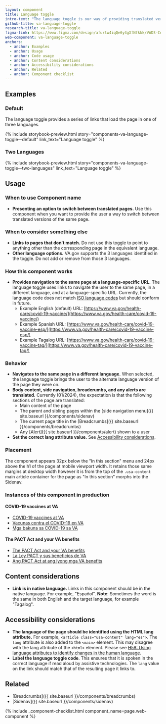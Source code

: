 ```yaml
---
layout: component
title: Language toggle
intro-text: "The language toggle is our way of providing translated versions of select pages on va.gov."
github-title: va-language-toggle
research-title: va-language-toggle
figma-link: https://www.figma.com/design/afurtw4iqQe6y4gXfNfkkk/VADS-Component-Library?node-id=10077-912&t=hljp6A4V60A0rDms-1
web-component: va-language-toggle
anchors:
  - anchor: Examples
  - anchor: Usage
  - anchor: Code usage
  - anchor: Content considerations
  - anchor: Accessibility considerations
  - anchor: Related
  - anchor: Component checklist  
---
```


## Examples

### Default

The language toggle provides a series of links that load the page in one of three languages.

{% include storybook-preview.html story="components-va-language-toggle--default" link_text="Language toggle" %}

### Two Languages

{% include storybook-preview.html story="components-va-language-toggle--two-languages" link_text="Language toggle" %}

## Usage

### When to use Component name

* **Presenting an option to switch between translated pages.** Use this component when you want to provide the user a way to switch between translated versions of the same page.

### When to consider something else

* **Links to pages that don't match.** Do not use this toggle to point to anything other than the corresponding page in the equivalent language.
* **Other language options.** VA.gov supports the 3 languages identified in the toggle. Do not add or remove from those 3 languages.

### How this component works

* **Provides navigation to the same page at a language-specific URL.** The language toggle uses links to navigate the user to the same page, in a different language, and at a language-specific URL. Currently, the language code does not match [ISO language codes](https://www.loc.gov/standards/iso639-2/php/code_list.php) but should conform in future.
  * Example English (default) URL: [https://www.va.gov/health-care/covid-19-vaccine/](https://www.va.gov/health-care/covid-19-vaccine/)
  * Example Spanish URL: [https://www.va.gov/health-care/covid-19-vaccine-esp/](https://www.va.gov/health-care/covid-19-vaccine-esp/)
  * Example Tagalog URL: [https://www.va.gov/health-care/covid-19-vaccine-tag/](https://www.va.gov/health-care/covid-19-vaccine-tag/)

### Behavior

* **Navigates to the same page in a different language.** When selected, the language toggle brings the user to the alternate language version of the page they were on.
* **Body content, side navigation, breadcrumbs, and any alerts are translated.** Currently (01/2024), the expectation is that the following sections of the page are translated:
  * Main content of the page
  * The parent and sibling pages within the [side navigation menu]({{ site.baseurl }}/components/sidenav)
  * The current page title in the [Breadcrumbs]({{ site.baseurl }}/components/breadcrumbs)
  * Any [Alert]({{ site.baseurl }}/components/alert) shown to a user
* **Set the correct lang attribute value.** See [Accessibility considerations](#accessibility-considerations).

### Placement

The component appears 32px below the "In this section" menu and 24px above the h1 of the page at mobile viewport width. It retains those same margins at desktop width however it is from the top of the `.usa-content` main article container for the page as "In this section" morphs into the Sidenav.

### Instances of this component in production

#### COVID-19 vaccines at VA

* [COVID-19 vaccines at VA](https://www.va.gov/health-care/covid-19-vaccine/)
* [Vacunas contra el COVID-19 en VA](https://www.va.gov/health-care/covid-19-vaccine-esp/)
* [Mga bakuna sa COVID-19 sa VA](https://www.va.gov/health-care/covid-19-vaccine-tag/)

#### The PACT Act and your VA benefits

* [The PACT Act and your VA benefits](https://www.va.gov/resources/the-pact-act-and-your-va-benefits/)
* [La Ley PACT y sus beneficios de VA](https://www.va.gov/resources/the-pact-act-and-your-va-benefits-esp/)
* [Ang PACT Act at ang iyong mga VA benefits](https://www.va.gov/resources/the-pact-act-and-your-va-benefits-tag/)

## Content considerations

* **Link is in native language.** Links in this component should be in the native language. For example, "Español". **Note**: Sometimes the word is the same in both English and the target language, for example "Tagalog".

## Accessibility considerations

* **The language of the page should be identified using the HTML lang attribute.** For example, `<article class="usa-content" lang="es">`. The `lang` attribute is also added to the `<main>` element. This may disagree with the lang attribute of the `<html>` element. Please see [H58: Using language attributes to identify changes in the human language](https://www.w3.org/WAI/WCAG21/Techniques/html/H58).
* **Label the language toggle code**. This ensures that it is spoken in the correct language if read aloud by assistive technologies. The `lang` value on the link should match that of the resulting page it links to.

## Related

* [Breadcrumbs]({{ site.baseurl }}/components/breadcrumbs)
* [Sidenav]({{ site.baseurl }}/components/sidenav)

{% include _component-checklist.html component_name=page.web-component %}